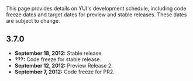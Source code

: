 This page provides details on YUI's development schedule, including code freeze dates and target dates for preview and stable releases. These dates are subject to change.


3.7.0
-----

* **September 18, 2012:** Stable release.
* **???:** Code freeze for stable release.
* **September 12, 2012:** Preview Release 2.
* **September 7, 2012:** Code freeze for PR2.